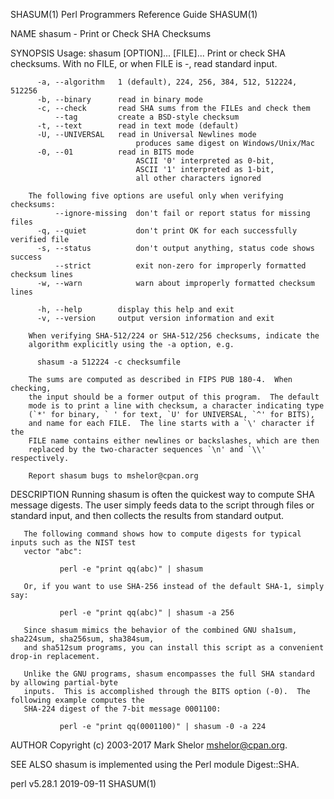 SHASUM(1)                          Perl Programmers Reference Guide                          SHASUM(1)

NAME
       shasum - Print or Check SHA Checksums

SYNOPSIS
        Usage: shasum [OPTION]... [FILE]...
        Print or check SHA checksums.
        With no FILE, or when FILE is -, read standard input.

          -a, --algorithm   1 (default), 224, 256, 384, 512, 512224, 512256
          -b, --binary      read in binary mode
          -c, --check       read SHA sums from the FILEs and check them
              --tag         create a BSD-style checksum
          -t, --text        read in text mode (default)
          -U, --UNIVERSAL   read in Universal Newlines mode
                                produces same digest on Windows/Unix/Mac
          -0, --01          read in BITS mode
                                ASCII '0' interpreted as 0-bit,
                                ASCII '1' interpreted as 1-bit,
                                all other characters ignored

        The following five options are useful only when verifying checksums:
              --ignore-missing  don't fail or report status for missing files
          -q, --quiet           don't print OK for each successfully verified file
          -s, --status          don't output anything, status code shows success
              --strict          exit non-zero for improperly formatted checksum lines
          -w, --warn            warn about improperly formatted checksum lines

          -h, --help        display this help and exit
          -v, --version     output version information and exit

        When verifying SHA-512/224 or SHA-512/256 checksums, indicate the
        algorithm explicitly using the -a option, e.g.

          shasum -a 512224 -c checksumfile

        The sums are computed as described in FIPS PUB 180-4.  When checking,
        the input should be a former output of this program.  The default
        mode is to print a line with checksum, a character indicating type
        (`*' for binary, ` ' for text, `U' for UNIVERSAL, `^' for BITS),
        and name for each FILE.  The line starts with a `\' character if the
        FILE name contains either newlines or backslashes, which are then
        replaced by the two-character sequences `\n' and `\\' respectively.

        Report shasum bugs to mshelor@cpan.org

DESCRIPTION
       Running shasum is often the quickest way to compute SHA message digests.  The user simply feeds
       data to the script through files or standard input, and then collects the results from standard
       output.

       The following command shows how to compute digests for typical inputs such as the NIST test
       vector "abc":

               perl -e "print qq(abc)" | shasum

       Or, if you want to use SHA-256 instead of the default SHA-1, simply say:

               perl -e "print qq(abc)" | shasum -a 256

       Since shasum mimics the behavior of the combined GNU sha1sum, sha224sum, sha256sum, sha384sum,
       and sha512sum programs, you can install this script as a convenient drop-in replacement.

       Unlike the GNU programs, shasum encompasses the full SHA standard by allowing partial-byte
       inputs.  This is accomplished through the BITS option (-0).  The following example computes the
       SHA-224 digest of the 7-bit message 0001100:

               perl -e "print qq(0001100)" | shasum -0 -a 224

AUTHOR
       Copyright (c) 2003-2017 Mark Shelor <mshelor@cpan.org>.

SEE ALSO
       shasum is implemented using the Perl module Digest::SHA.

perl v5.28.1                                  2019-09-11                                     SHASUM(1)
